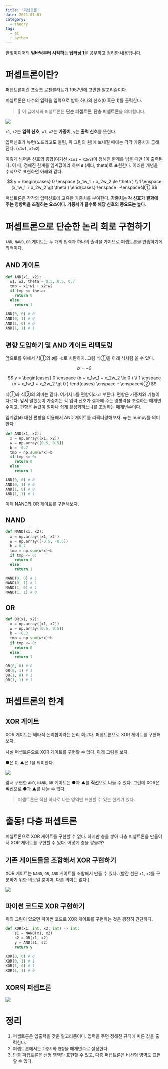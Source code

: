 ```yaml
---
title: '퍼셉트론'
date: 2021-01-01
category:
  - theory
tag:
  - ai
  - python
---
```


한빛미디어의 **밑바닥부터 시작하는 딥러닝 1**을 공부하고 정리한 내용입니다.

# 퍼셉트론이란?

퍼셉트론이란 프랑크 로젠블라트가 1957년에 고안한 알고리즘이다.

퍼셉트론은 다수의 입력을 입력으로 받아 하나의 신호(0 혹은 1)를 출력한다.

> 🚨 이 글에서의 퍼셉트론은 **단순 퍼셉트론, 단층 퍼셉트론**을 의미합니다.

![](https://images.velog.io/images/ordidxzero/post/bca38b80-29df-4625-9017-fdf46709a5e9/perceptron.png)

`x1`, `x2`는 **입력 신호**, `w1`, `w2`는 **가중치**, `y`는 **출력 신호**를 뜻한다.

입력신호가 뉴런(노드라고도 불림, 위 그림의 원)에 보내질 때에는 각각 가중치가 곱해진다. (`x1w1`, `x2w2`)

이렇게 넘어온 신호의 총합(여기선 `x1w1` + `x2w2`)이 정해진 한계를 넘을 때만 1이 출력된다. 이 때, 정해진 한계를 임계값이라 하며 `𝜽` (세타, theta)로 표현한다. 이러한 개념을 수식으로 표현하면 아래와 같다.

$$
y =
\begin{cases}
   0 \enspace (x_1w_1 + x_2w_2 \le \theta ) \\
   1 \enspace (x_1w_1 + x_2w_2 \gt \theta )
\end{cases}
\enspace
···\enspace식①
$$

퍼셉트론은 각각의 입력신호에 고유한 가중치를 부여한다. **가중치는 각 신호가 결과에 주는 영향력을 조절하는 요소이다. 가중치가 클수록 해당 신호의 중요도는 높다**.

# 퍼셉트론으로 단순한 논리 회로 구현하기

`AND`, `NAND`, `OR` 게이트는 두 개의 입력과 하나의 출력을 가지므로 퍼셉트론을 연습하기에 최적이다.

## AND 게이트

```python
def AND(x1, x2):
  w1, w2, theta = 0.5, 0.5, 0.7
  tmp = x1*w1 + x2*w2
  if tmp <= theta:
    return 0
  else:
    return 1

AND(0, 0) # 0
AND(0, 1) # 0
AND(1, 0) # 0
AND(1, 1) # 1
```

## 편향 도입하기 및 AND 게이트 리팩토링

앞으로를 위해서 식①의 `𝜽`를 `-b`로 치환하자. 그럼 식①을 아래 식처럼 쓸 수 있다.

$$
b = -\theta
$$

$$
y =
\begin{cases}
   0 \enspace (b + x_1w_1 + x_2w_2 \le 0 ) \\
   1 \enspace (b + x_1w_1 + x_2w_2 \gt 0 )
\end{cases}
\enspace
···\enspace식②
$$

식①과 식②의 의미는 같다. 여기서 `b`를 편향이라고 부른다. 편향은 가중치와 기능이 다르다.
앞서 말했듯이 가중치는 각 입력 신호가 결과에 주는 영향력을 조절하는 매개변수이고, 편향은 뉴련이 얼마나 쉽게 활성화하느냐를 조정하는 매개변수이다.

임계값(`𝜽`) 대신 편향을 이용해서 AND 게이트를 리팩터링해보자.
`np`는 numpy를 의미한다.

```python
def AND(x1, x2):
  x = np.array([x1, x2])
  w = np.array([0.5, 0.5])
  b = -0.7
  tmp = np.sum(w*x)+b
  if tmp <= 0:
    return 0
  else:
    return 1

AND(0, 0) # 0
AND(0, 1) # 0
AND(1, 0) # 0
AND(1, 1) # 1
```

이제 NAND와 OR 게이트를 구현해보자.

## NAND

```python
def NAND(x1, x2):
  x = np.array([x1, x2])
  w = np.array([-0.5, -0.5])
  b = 0.7
  tmp = np.sum(w*x)+b
  if tmp <= 0:
    return 0
  else:
    return 1

NAND(0, 0) # 1
NAND(0, 1) # 1
NAND(1, 0) # 1
NAND(1, 1) # 0
```

## OR

```python
def OR(x1, x2):
  x = np.array([x1, x2])
  w = np.array([0.5, 0.5])
  b = -0.3
  tmp = np.sum(w*x)+b
  if tmp <= 0:
    return 0
  else:
    return 1

OR(0, 0) # 0
OR(0, 1) # 1
OR(1, 0) # 1
OR(1, 1) # 1
```

# 퍼셉트론의 한계

## XOR 게이트

XOR 게이트는 배타적 논리합이라는 논리 회로다. 퍼셉트론으로 XOR 게이트를 구현해보자.

사실 퍼셉트론으로 XOR 게이트를 구현할 수 없다. 아래 그림을 보자.

●은 0, ▲은 1을 의미한다.

![](https://images.velog.io/images/ordidxzero/post/f2474bab-c41c-42d4-99dc-f7e68f8308ce/logic_gate_graph.png)

앞서 구현한 `AND`, `NAND`, `OR` 게이트는 ●과 ▲를 **직선**으로 나눌 수 있다. 그런데 XOR은 **직선**으로 ●과 ▲를 나눌 수 없다.

> 퍼셉트론은 직선 하나로 나눈 영역만 표현할 수 있는 한계가 있다.

# 출동! 다층 퍼셉트론

퍼셉트론으로 XOR 게이트를 구현할 수 없다. 하지만 층을 쌓아 다층 퍼셉트론을 만들어서 XOR 게이트를 구현할 수 있다. 어떻게 층을 쌓을까?

## 기존 게이트들을 조합해서 XOR 구현하기

XOR 게이트는 `NAND`, `OR`, `AND` 게이트를 조합해서 만들 수 있다. (빨간 선은 `x1`, `x2`를 구분하기 위한 의도일 뿐이며, 다른 의미는 없다.)

![](https://images.velog.io/images/ordidxzero/post/d3e9e51f-1c9c-4aa1-aa3f-171c85b1bb8e/Screen%20Shot%202021-01-01%20at%2019.20.11.png)

## 파이썬 코드로 XOR 구현하기

위의 그림이 있으면 파이썬 코드로 XOR 게이트를 구현하는 것은 굉장히 간단하다.

```python
def XOR(x1: int, x2: int) -> int:
    s1 = NAND(x1, x2)
    s2 = OR(x1, x2)
    y = AND(s1, s2)
    return y

XOR(0, 0) # 0
XOR(0, 1) # 1
XOR(1, 0) # 1
XOR(1, 1) # 0
```

## XOR의 퍼셉트론

![](https://images.velog.io/images/ordidxzero/post/0085e6e9-c9c1-4d4b-88cd-0ebf3b412df8/Screen%20Shot%202021-01-01%20at%2019.34.47.png)

# 정리

1. 퍼셉트론은 입출력을 갖춘 알고리즘이다. 입력을 주면 정해진 규칙에 따른 값을 출력한다.
2. 퍼셉트론에서는 `가중치`와 `편향`을 매개변수로 설정한다.
3. 단층 퍼셉트론은 선형 영역만 표현할 수 있고, 다층 퍼셉트론은 비선형 영역도 표현할 수 있다.
